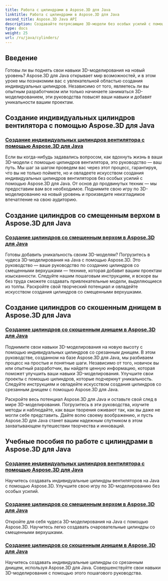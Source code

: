 ```yaml
---
title: Работа с цилиндрами в Aspose.3D для Java
linktitle: Работа с цилиндрами в Aspose.3D для Java
second_title: Aspose.3D Java API
description: Создавайте потрясающие 3D-модели без особых усилий с помощью Aspose.3D для Java! Научитесь создавать цилиндры вентилятора, цилиндры со смещенным верхом и цилиндры со срезанным дном с помощью учебных пособий.
type: docs
weight: 25
url: /ru/java/cylinders/
---
```

## Введение

Готовы ли вы поднять свои навыки 3D-моделирования на новый уровень? Aspose.3D для Java открывает мир возможностей, и в этом уроке мы познакомим вас с увлекательной областью создания индивидуальных цилиндров. Независимо от того, являетесь ли вы опытным разработчиком или только начинаете заниматься 3D-моделированием, эти руководства повысят ваши навыки и добавят уникальности вашим проектам.

## Создание индивидуальных цилиндров вентилятора с помощью Aspose.3D для Java

### [Создание индивидуальных цилиндров вентилятора с помощью Aspose.3D для Java](./creating-fan-cylinders/)

Если вы когда-нибудь задавались вопросом, как вдохнуть жизнь в ваши 3D-модели с помощью цилиндров вентилятора, это руководство — ваш путь. Мы шаг за шагом проведем вас через этот процесс, гарантируя, что вы не только поймете, но и овладеете искусством создания индивидуальных цилиндров вентиляторов без особых усилий с помощью Aspose.3D для Java. От основ до продвинутых техник — мы предоставим вам все необходимое. Поднимите свою игру по 3D-моделированию на новый уровень и произведите неизгладимое впечатление на свою аудиторию.

## Создание цилиндров со смещенным верхом в Aspose.3D для Java

### [Создание цилиндров со смещенным верхом в Aspose.3D для Java](./creating-cylinders-with-offset-top/)

Готовы добавить уникальность своим 3D-моделям? Погрузитесь в чудеса 3D-моделирования на Java с помощью Aspose.3D. Это руководство — ваше руководство по созданию цилиндров со смещенными верхушками — технике, которая добавит вашим проектам изысканности. Следуйте нашим пошаговым инструкциям, и вскоре вы без труда сможете создавать привлекательные модели, выделяющиеся из толпы. Раскройте свой творческий потенциал и овладейте искусством создания цилиндров со смещенными верхушками.

## Создание цилиндров со скошенным днищем в Aspose.3D для Java

### [Создание цилиндров со скошенным днищем в Aspose.3D для Java](./creating-cylinders-with-sheared-bottom/)

Поднимите свои навыки 3D-моделирования на новую высоту с помощью индивидуальных цилиндров со срезанным днищем. В этом руководстве, созданном на базе Aspose.3D для Java, мы разбиваем процесс на простые и понятные шаги. Независимо от того, новичок вы или опытный разработчик, вы найдете ценную информацию, которая поможет улучшить ваши навыки 3D-моделирования. Улучшите свои проекты с помощью цилиндров, которые подчеркнут уникальность. Следуйте инструкциям и овладейте искусством создания цилиндров со срезанным днищем с помощью Aspose.3D для Java.

Раскройте весь потенциал Aspose.3D для Java и оставьте свой след в мире 3D-моделирования. Погрузитесь в эти руководства, изучите методы и наблюдайте, как ваши творения оживают так, как вы даже не могли себе представить. Дайте волю своему воображению, и пусть Aspose.3D для Java станет вашим надежным спутником в этом захватывающем путешествии творчества и инноваций.
## Учебные пособия по работе с цилиндрами в Aspose.3D для Java
### [Создание индивидуальных цилиндров вентилятора с помощью Aspose.3D для Java](./creating-fan-cylinders/)
Научитесь создавать индивидуальные цилиндры вентиляторов на Java с помощью Aspose.3D. Улучшите свою игру по 3D-моделированию без особых усилий.
### [Создание цилиндров со смещенным верхом в Aspose.3D для Java](./creating-cylinders-with-offset-top/)
Откройте для себя чудеса 3D-моделирования на Java с помощью Aspose.3D. Научитесь легко создавать очаровательные цилиндры со смещенными верхушками.
### [Создание цилиндров со скошенным днищем в Aspose.3D для Java](./creating-cylinders-with-sheared-bottom/)
Научитесь создавать индивидуальные цилиндры со срезанным днищем, используя Aspose.3D для Java. Совершенствуйте свои навыки 3D-моделирования с помощью этого пошагового руководства.